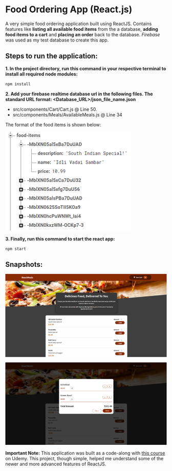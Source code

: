 # Food Ordering App (React.js)

A very simple food ordering application built using ReactJS. Contains features like **listing all available food items** from the a database, **adding food items to a cart** and **placing an order** back to the database. *Firebase* was used as my test database to create this app.

## Steps to run the application:

**1.  In the project directory, run this command in your respective terminal to install all required node modules:**
```bash
npm install
```

**2. Add your firebase realtime database url in the following files. The standard URL format: <Database_URL>/json_file_name.json**
- src/components/Cart/Cart.js @ Line 50.
- src/components/Meals/AvailableMeals.js @ Line 34

The format of the food items is shown below:

![food-items-format](demo_imgs/food-items.PNG)

**3. Finally, run this command to start the react app:**
```
npm start
```

## Snapshots:

![home-page](demo_imgs/home-page.PNG)

![cart](demo_imgs/cart.PNG)

**Important Note:** This application was built as a code-along with <a href="https://www.udemy.com/course/react-the-complete-guide-incl-redux/" target="_blank">this course</a> on Udemy. This project, though simple, helped me understand some of the newer and more advanced features of ReactJS.